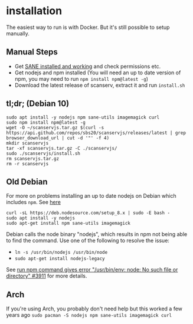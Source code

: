 # installation

The easiest way to run is with Docker. But it's still possible to setup
manually.

## Manual Steps
* Get [SANE installed and working](./sane.md) and check permissions etc.
* Get nodejs and npm installed (You will need an up to date version of npm, you
  may need to run `npm install npm@latest -g`)
* Download the latest release of scanserv, extract it and run `install.sh`

## tl;dr; (Debian 10)

```
sudo apt install -y nodejs npm sane-utils imagemagick curl
sudo npm install npm@latest -g
wget -O ~/scanservjs.tar.gz $(curl -s https://api.github.com/repos/sbs20/scanservjs/releases/latest | grep browser_download_url | cut -d '"' -f 4)
mkdir scanservjs
tar -xf scanservjs.tar.gz -C ./scanservjs/
sudo ./scanservjs/install.sh
rm scanservjs.tar.gz
rm -r scanservjs
```

## Old Debian
For more on problems installing an up to date nodejs on Debian which includes
`npm`. See
[here](https://nodejs.org/en/download/package-manager/#debian-and-ubuntu-based-linux-distributions)

```console
curl -sL https://deb.nodesource.com/setup_8.x | sudo -E bash -
sudo apt install -y nodejs
sudo apt-get install npm sane-utils imagemagick
```

Debian calls the node binary "nodejs", which results in npm not being able to
find the command. Use one of the following to resolve the issue:
* `ln -s /usr/bin/nodejs /usr/bin/node`
* `sudo apt-get install nodejs-legacy`
 
See
[run npm command gives error "/usr/bin/env: node: No such file or directory" #3911](https://github.com/nodejs/node-v0.x-archive/issues/3911#issuecomment-8956154)
for more details.

## Arch
If you're using Arch, you probably don't need help but this worked a few years
ago `sudo pacman -S nodejs npm sane-utils imagemagick curl`